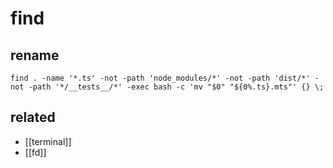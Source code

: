 # find

## rename
```
find . -name '*.ts' -not -path 'node_modules/*' -not -path 'dist/*' -not -path '*/__tests__/*' -exec bash -c 'mv "$0" "${0%.ts}.mts"' {} \;
```

## related
- [[terminal]]
- [[fd]]
